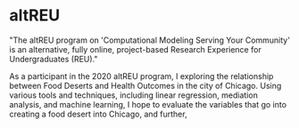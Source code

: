 # altREU

"The altREU program on 'Computational Modeling Serving Your Community' is an alternative, fully online, project-based Research Experience for Undergraduates (REU)."

As a participant in the 2020 altREU program, I exploring the relationship between Food Deserts and Health Outcomes in the city of Chicago. Using various tools and techniques, including linear regression, mediation analysis, and machine learning, I hope to evaluate the variables that go into creating a food desert into Chicago, and further, 

